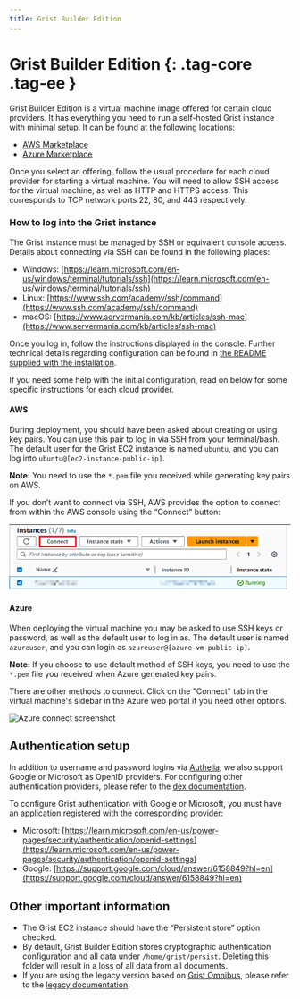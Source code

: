 ```yaml
---
title: Grist Builder Edition
---
```


Grist Builder Edition {: .tag-core .tag-ee }
============

Grist Builder Edition is a virtual machine image offered for certain cloud providers. It has everything you need to run a self-hosted Grist instance with minimal setup. It can be found at the following locations:

* [AWS Marketplace](https://aws.amazon.com/marketplace/pp/prodview-tew3ygop5xxy4)
* [Azure Marketplace](https://azuremarketplace.microsoft.com/en-us/marketplace/apps/grist.grist-builder-edition)

Once you select an offering, follow the usual procedure for each cloud provider for starting a virtual machine. You will need to allow SSH access for the virtual machine, as well as HTTP and HTTPS access. This corresponds to TCP network ports 22, 80, and 443 respectively. 

### How to log into the Grist instance

The Grist instance must be managed by SSH or equivalent console access. Details about connecting via SSH can be found in the following places:

* Windows: [https://learn.microsoft.com/en-us/windows/terminal/tutorials/ssh](https://learn.microsoft.com/en-us/windows/terminal/tutorials/ssh)
* Linux: [https://www.ssh.com/academy/ssh/command](https://www.ssh.com/academy/ssh/command)
* macOS: [https://www.servermania.com/kb/articles/ssh-mac](https://www.servermania.com/kb/articles/ssh-mac)

Once you log in, follow the instructions displayed in the console. Further technical details regarding configuration can be found in [the README supplied with the installation](https://github.com/gristlabs/grist-pack/blob/main/dist/README.md).

If you need some help with the initial configuration, read on below for some specific instructions for each cloud provider.

#### AWS

During deployment, you should have been asked about creating or using key pairs. You can use this pair to log in via SSH from your terminal/bash. The default user for the Grist EC2 instance is named `ubuntu`, and you can log into `ubuntu@[ec2-instance-public-ip]`.

**Note:** You need to use the `*.pem` file you received while generating key pairs on AWS. 

If you don’t want to connect via SSH, AWS provides the option to connect from within the AWS console using the “Connect” button:

![AWS Connect screenshot](../images/aws-connect.png)

#### Azure

When deploying the virtual machine you may be asked to use SSH keys or password, as well as the default user to log in as. The default user is named `azureuser`, and you can login as `azureuser@[azure-vm-public-ip]`.

**Note:** If you choose to use default method of SSH keys, you need to use the `*.pem` file you received when Azure generated key pairs.

There are other methods to connect. Click on the "Connect" tab in the virtual machine's sidebar in the Azure web portal if you need other options.

![Azure connect screenshot](../images/azure-connect.png)

## Authentication setup

In addition to username and password logins via [Authelia](https://www.authelia.com/), we also support Google or Microsoft as OpenID providers. For configuring other authentication providers, please refer to the [dex documentation](https://dexidp.io/docs/getting-started/).

To configure Grist authentication with Google or Microsoft, you must have an application registered with the corresponding provider:

* Microsoft: [https://learn.microsoft.com/en-us/power-pages/security/authentication/openid-settings](https://learn.microsoft.com/en-us/power-pages/security/authentication/openid-settings)
* Google: [https://support.google.com/cloud/answer/6158849?hl=en](https://support.google.com/cloud/answer/6158849?hl=en)

## Other important information 

* The Grist EC2 instance should have the “Persistent store” option checked.
* By default, Grist Builder Edition stores cryptographic authentication configuration and all data under `/home/grist/persist`. Deleting this folder will result in a loss of all data from all documents.
* If you are using the legacy version based on [Grist Omnibus](https://github.com/gristlabs/grist-omnibus), please refer to the [legacy documentation](aws-marketplace-legacy.md).
